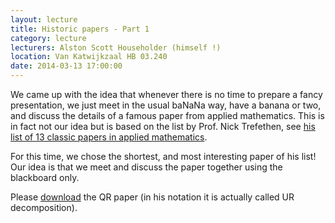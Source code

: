 ```yaml
---
layout: lecture
title: Historic papers - Part 1
category: lecture
lecturers: Alston Scott Householder (himself !)
location: Van Katwijkzaal HB 03.240
date: 2014-03-13 17:00:00
---
```


We came up with the idea that whenever there is no time to prepare a fancy presentation, we just meet in the usual baNaNa way, have a banana or two, and discuss the details of a famous paper from applied mathematics. 
This is in fact not our idea but is based on the list by Prof. Nick Trefethen, see [his list of 13 classic papers in applied mathematics].

For this time, we chose the shortest, and most interesting paper of his list! Our idea is that we meet and discuss the paper together using the blackboard only.

Please [download](/presentations/householder/householder.pdf) the QR paper (in his notation it is actually called UR decomposition).

[his list of 13 classic papers in applied mathematics]: http://www.stat.uchicago.edu/~lekheng/courses/302/classics/
